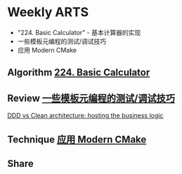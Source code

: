 # Weekly ARTS

- "224. Basic Calculator" - 基本计算器的实现
- 一些模板元编程的测试/调试技巧
- 应用 Modern CMake

## Algorithm [224. Basic Calculator](calculator.md)

## Review [一些模板元编程的测试/调试技巧](TMPDebugTricks.md)

[DDD vs Clean architecture: hosting the business logic](http://objectcode101.com/ddd-vs-clean-architecture-hosting-the-business-logic/)

## Technique [应用 Modern CMake](ModernCMakeApply.md)

## Share
